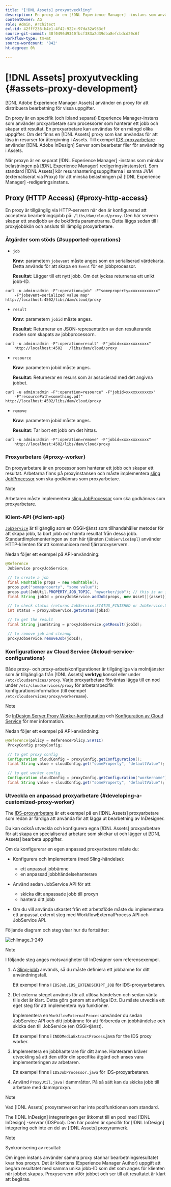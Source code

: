 ```yaml
---
title: "[!DNL Assets] proxyutveckling"
description: En proxy är en [!DNL Experience Manager] -instans som använder proxyarbetare för att bearbeta jobb. Lär dig hur du konfigurerar [!DNL Experience Manager] proxy, åtgärder som stöds, proxykomponenter och hur du utvecklar en anpassad proxyarbetare.
contentOwner: AG
role: Admin, Architect
exl-id: 42fff236-b4e1-4f42-922c-97da32a933cf
source-git-commit: 38f0496d9340fbcf383a2d39dba8efcbdcd20c6f
workflow-type: tm+mt
source-wordcount: '842'
ht-degree: 0%

---
```


# [!DNL Assets] proxyutveckling {#assets-proxy-development}

[!DNL Adobe Experience Manager Assets] använder en proxy för att distribuera bearbetning för vissa uppgifter.

En proxy är en specifik (och ibland separat) Experience Manager-instans som använder proxyarbetare som processorer som hanterar ett jobb och skapar ett resultat. En proxyarbetare kan användas för en mängd olika uppgifter. Om det finns en [!DNL Assets] proxy som kan användas för att läsa in resurser för återgivning i Assets. Till exempel [IDS-proxyarbetare](indesign.md) använder [!DNL Adobe InDesign] Server som bearbetar filer för användning i Assets.

När proxyn är en separat [!DNL Experience Manager] -instans som minskar belastningen på [!DNL Experience Manager] redigeringsinstans(er). Som standard [!DNL Assets] kör resurshanteringsuppgifterna i samma JVM (externaliserat via Proxy) för att minska belastningen på [!DNL Experience Manager] -redigeringsinstans.

## Proxy (HTTP Access) {#proxy-http-access}

En proxy är tillgänglig via HTTP-servern när den är konfigurerad att acceptera bearbetningsjobb på: `/libs/dam/cloud/proxy`. Den här servern skapar ett snedjobb av de bokförda parametrarna. Detta läggs sedan till i proxyjobbkön och ansluts till lämplig proxyarbetare.

### Åtgärder som stöds {#supported-operations}

* `job`

  **Krav**: parametern `jobevent` måste anges som en serialiserad värdekarta. Detta används för att skapa en `Event` för en jobbprocessor.

  **Resultat**: Lägger till ett nytt jobb. Om det lyckas returneras ett unikt jobb-ID.

```shell
curl -u admin:admin -F":operation=job" -F"someproperty=xxxxxxxxxxxx"
    -F"jobevent=serialized value map" http://localhost:4502/libs/dam/cloud/proxy
```

* `result`

  **Krav**: parametern `jobid` måste anges.

  **Resultat**: Returnerar en JSON-representation av den resulterande noden som skapats av jobbprocessorn.

```shell
curl -u admin:admin -F":operation=result" -F"jobid=xxxxxxxxxxxx"
    http://localhost:4502   /libs/dam/cloud/proxy
```

* `resource`

  **Krav**: parametern jobid måste anges.

  **Resultat**: Returnerar en resurs som är associerad med det angivna jobbet.

```shell
curl -u admin:admin -F":operation=resource" -F"jobid=xxxxxxxxxxxx"
    -F"resourcePath=something.pdf" http://localhost:4502/libs/dam/cloud/proxy
```

* `remove`

  **Krav**: parametern jobid måste anges.

  **Resultat**: Tar bort ett jobb om det hittas.

```shell
curl -u admin:admin -F":operation=remove" -F"jobid=xxxxxxxxxxxx"
    http://localhost:4502/libs/dam/cloud/proxy
```

### Proxyarbetare {#proxy-worker}

En proxyarbetare är en processor som hanterar ett jobb och skapar ett resultat. Arbetarna finns på proxyinstansen och måste implementera [sling JobProcessor](https://sling.apache.org/site/eventing-and-jobs.html) som ska godkännas som proxyarbetare.

>[!NOTE]
>
>Arbetaren måste implementera [sling JobProcessor](https://sling.apache.org/site/eventing-and-jobs.html) som ska godkännas som proxyarbetare.

### Klient-API {#client-api}

[`JobService`](https://helpx.adobe.com/experience-manager/6-5/sites/developing/using/reference-materials/javadoc/index.html) är tillgänglig som en OSGi-tjänst som tillhandahåller metoder för att skapa jobb, ta bort jobb och hämta resultat från dessa jobb. Standardimplementeringen av den här tjänsten (`JobServiceImpl`) använder HTTP-klienten för att kommunicera med fjärrproxyservern.

Nedan följer ett exempel på API-användning:

```java
@Reference
 JobService proxyJobService;

 // to create a job
 final Hashtable props = new Hashtable();
 props.put("someproperty", "some value");
 props.put(JobUtil.PROPERTY_JOB_TOPIC, "myworker/job"); // this is an identifier of the worker
 final String jobId = proxyJobService.addJob(props, new Asset[]{asset});

 // to check status (returns JobService.STATUS_FINISHED or JobService.STATUS_INPROGRESS)
 int status = proxyJobService.getStatus(jobId)

 // to get the result
 final String jsonString = proxyJobService.getResult(jobId);

 // to remove job and cleanup
 proxyJobService.removeJob(jobId);
```

### Konfigurationer av Cloud Service {#cloud-service-configurations}

<!-- TBD: Cannot find com.day.cq.dam.api.proxy at https://helpx.adobe.com/experience-manager/6-5/sites/developing/using/reference-materials/javadoc/index.html which were generated in May 2020. Hiding this broken link for now.
>[!NOTE]
>
>Reference documentation for the proxy API is available under [`com.day.cq.dam.api.proxy`](https://helpx.adobe.com/experience-manager/6-5/sites/developing/using/reference-materials/javadoc/com/day/cq/dam/api/proxy/package-summary.html).
-->

Både proxy- och proxy-arbetskonfigurationer är tillgängliga via molntjänster som är tillgängliga från [!DNL Assets] **verktyg** konsol eller under `/etc/cloudservices/proxy`. Varje proxyarbetare förväntas lägga till en nod under `/etc/cloudservices/proxy` för arbetarspecifik konfigurationsinformation (till exempel `/etc/cloudservices/proxy/workername`).

>[!NOTE]
>
>Se [InDesign Server Proxy Worker-konfiguration](indesign.md#configuring-the-proxy-worker-for-indesign-server) och [Konfiguration av Cloud Service](../sites-developing/extending-cloud-config.md) för mer information.

Nedan följer ett exempel på API-användning:

```java
@Reference(policy = ReferencePolicy.STATIC)
 ProxyConfig proxyConfig;

 // to get proxy config
 Configuration cloudConfig = proxyConfig.getConfiguration();
 final String value = cloudConfig.get("someProperty", "defaultValue");

 // to get worker config
 Configuration cloudConfig = proxyConfig.getConfiguration("workername");
 final String value = cloudConfig.get("someProperty", "defaultValue");
```

### Utveckla en anpassad proxyarbetare {#developing-a-customized-proxy-worker}

The [IDS-proxyarbetare](indesign.md) är ett exempel på en [!DNL Assets] proxyarbetare som redan är färdiga att använda för att lägga ut bearbetning av InDesigner.

Du kan också utveckla och konfigurera egna [!DNL Assets] proxyarbetare för att skapa en specialiserad arbetare som skickar ut och lägger ut [!DNL Assets] bearbeta uppgifter.

Om du konfigurerar en egen anpassad proxyarbetare måste du:

* Konfigurera och implementera (med Sling-händelse):

   * ett anpassat jobbämne
   * en anpassad jobbhändelsehanterare

* Använd sedan JobService API för att:

   * skicka ditt anpassade jobb till proxyn
   * hantera ditt jobb

* Om du vill använda utkastet från ett arbetsflöde måste du implementera ett anpassat externt steg med WorkflowExternalProcess API och JobService API.

Följande diagram och steg visar hur du fortsätter:

![chlimage_1-249](assets/chlimage_1-249.png)

>[!NOTE]
>
>I följande steg anges motsvarigheter till InDesigner som referensexempel.

1. A [Sling-jobb](https://sling.apache.org/site/eventing-and-jobs.html) används, så du måste definiera ett jobbämne för ditt användningsfall.

   Ett exempel finns i `IDSJob.IDS_EXTENDSCRIPT_JOB` för IDS-proxyarbetaren.

1. Det externa steget används för att utlösa händelsen och sedan vänta tills det är klart. Detta görs genom att avfråga ID:t. Du måste utveckla ett eget steg för att implementera nya funktioner.

   Implementera en `WorkflowExternalProcess`använder du sedan JobService API och ditt jobbämne för att förbereda en jobbhändelse och skicka den till JobService (en OSGi-tjänst).

   Ett exempel finns i `INDDMediaExtractProcess`.java for the IDS proxy worker.

1. Implementera en jobbhanterare för ditt ämne. Hanteraren kräver utveckling så att den utför din specifika åtgärd och anses vara implementeringen av arbetaren.

   Ett exempel finns i `IDSJobProcessor.java` för IDS-proxyarbetaren.

1. Använd `ProxyUtil.java` i dammråttor. På så sätt kan du skicka jobb till arbetare med dammproxyn.

>[!NOTE]
>
>Vad [!DNL Assets] proxyramverket har inte poolfunktionen som standard.
>
>The [!DNL InDesign] integreringen ger åtkomst till en pool med [!DNL InDesign] -servrar (IDSPool). Den här poolen är specifik för [!DNL InDesign] integrering och inte en del av [!DNL Assets] proxyramverk.

>[!NOTE]
>
>Synkronisering av resultat:
>
>Om ingen instans använder samma proxy stannar bearbetningsresultatet kvar hos proxyn. Det är klientens (Experience Manager Author) uppgift att begära resultatet med samma unika jobb-ID som det som anges för klienten när jobbet skapas. Proxyservern utför jobbet och ser till att resultatet är klart att begäras.
